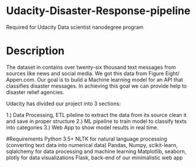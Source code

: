 # Udacity-Disaster-Response-pipeline
Required for Udacity Data scientist nanodegree program

# Description
The dataset in contains over twenty-six thousand text messages from sources like news and social media. We got this data from Figure Eight/ Appen.com. Our goal is to build a Machine learning model for an API that classifies disaster messages. In achieving this goal we can provide help to disaster relief agencies. 

Udacity has divided our project into 3 sections:

1.) Data Processing, ETL pileline to extract the data from its source clean it and save in proper structure
2.) ML pipeline to train model to classify texts into categories
3.) Web App to show model results in real time. 

#Requirements
Python 3.5+
NLTK for natural language processing (converting text data into numerical data)
Pandas, Numpy, scikit-learn, sqlalchemy for data processing and machine learning
Matplotlib, seaborn, plotly for data visualizations
Flask, back-end of our minimalistic web app

 

